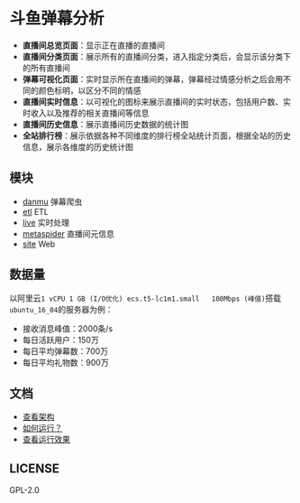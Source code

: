 # 斗鱼弹幕分析

- **直播间总览页面**：显示正在直播的直播间
- **直播间分类页面**：展示所有的直播间分类，进入指定分类后，会显示该分类下的所有直播间
- **弹幕可视化页面**：实时显示所在直播间的弹幕，弹幕经过情感分析之后会用不同的颜色标明，以区分不同的情感
- **直播间实时信息**：以可视化的图标来展示直播间的实时状态，包括用户数、实时收入以及推荐的相关直播间等信息
- **直播间历史信息**：展示直播间历史数据的统计图
- **全站排行榜**：展示依据各种不同维度的排行榜全站统计页面，根据全站的历史信息，展示各维度的历史统计图


## 模块

- [danmu](danmu) 弹幕爬虫
- [etl](etl) ETL
- [live](live) 实时处理
- [metaspider](metaspider) 直播间元信息
- [site](site) Web

## 数据量

以阿里云`1 vCPU 1 GB (I/O优化) ecs.t5-lc1m1.small   100Mbps (峰值)`搭载`ubuntu_16_04`的服务器为例：

- 接收消息峰值：2000条/s
- 每日活跃用户：150万
- 每日平均弹幕数：700万
- 每日平均礼物数：900万

## 文档

- [查看架构](doc/structure.md)
- [如何运行？](doc/config.md)
- [查看运行效果](doc/screenshots.pdf)

## LICENSE

GPL-2.0

